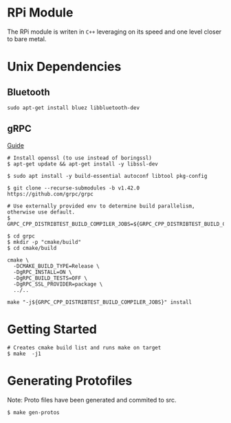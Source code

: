 # RPi Module
The RPi module is writen in `C++` leveraging on its speed and one level closer to bare metal.  

# Unix Dependencies

## Bluetooth
```
sudo apt-get install bluez libbluetooth-dev
```

## gRPC
[Guide](https://github.com/grpc/grpc/blob/master/test/distrib/cpp/run_distrib_test_cmake_module_install.sh#L38)
```
# Install openssl (to use instead of boringssl)
$ apt-get update && apt-get install -y libssl-dev

$ sudo apt install -y build-essential autoconf libtool pkg-config

$ git clone --recurse-submodules -b v1.42.0 https://github.com/grpc/grpc

# Use externally provided env to determine build parallelism, otherwise use default.
$ GRPC_CPP_DISTRIBTEST_BUILD_COMPILER_JOBS=${GRPC_CPP_DISTRIBTEST_BUILD_COMPILER_JOBS:-4}

$ cd grpc
$ mkdir -p "cmake/build"
$ cd cmake/build

cmake \
  -DCMAKE_BUILD_TYPE=Release \
  -DgRPC_INSTALL=ON \
  -DgRPC_BUILD_TESTS=OFF \
  -DgRPC_SSL_PROVIDER=package \
  ../..

make "-j${GRPC_CPP_DISTRIBTEST_BUILD_COMPILER_JOBS}" install
```


# Getting Started
```
# Creates cmake build list and runs make on target
$ make  -j1
```

# Generating Protofiles
Note: Proto files have been generated and commited to src. 
```
$ make gen-protos
```